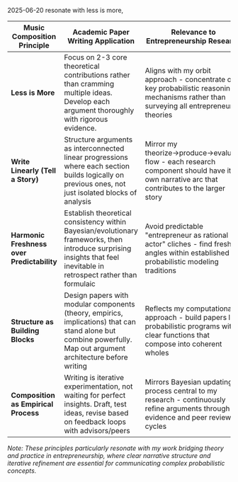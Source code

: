 2025-06-20
resonate with less is more, 

|Music Composition Principle|Academic Paper Writing Application|Relevance to Entrepreneurship Research|
|---|---|---|
|**Less is More**|Focus on 2-3 core theoretical contributions rather than cramming multiple ideas. Develop each argument thoroughly with rigorous evidence.|Aligns with my orbit approach - concentrate on key probabilistic reasoning mechanisms rather than surveying all entrepreneurial theories|
|**Write Linearly (Tell a Story)**|Structure arguments as interconnected linear progressions where each section builds logically on previous ones, not just isolated blocks of analysis|Mirror my theorize→produce→evaluate flow - each research component should have its own narrative arc that contributes to the larger story|
|**Harmonic Freshness over Predictability**|Establish theoretical consistency within Bayesian/evolutionary frameworks, then introduce surprising insights that feel inevitable in retrospect rather than formulaic|Avoid predictable "entrepreneur as rational actor" cliches - find fresh angles within established probabilistic modeling traditions|
|**Structure as Building Blocks**|Design papers with modular components (theory, empirics, implications) that can stand alone but combine powerfully. Map out argument architecture before writing|Reflects my computational approach - build papers like probabilistic programs with clear functions that compose into coherent wholes|
|**Composition as Empirical Process**|Writing is iterative experimentation, not waiting for perfect insights. Draft, test ideas, revise based on feedback loops with advisors/peers|Mirrors Bayesian updating process central to my research - continuously refine arguments through evidence and peer review cycles|

_Note: These principles particularly resonate with my work bridging theory and practice in entrepreneurship, where clear narrative structure and iterative refinement are essential for communicating complex probabilistic concepts._